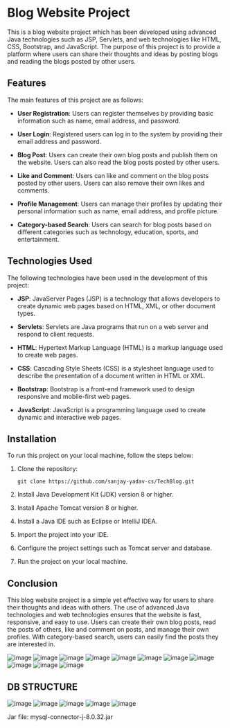 # Blog Website Project

This is a blog website project which has been developed using advanced Java technologies such as JSP, Servlets, and web technologies like HTML, CSS, Bootstrap, and JavaScript. The purpose of this project is to provide a platform where users can share their thoughts and ideas by posting blogs and reading the blogs posted by other users.

## Features

The main features of this project are as follows:

- **User Registration**: Users can register themselves by providing basic information such as name, email address, and password.

- **User Login**: Registered users can log in to the system by providing their email address and password.

- **Blog Post**: Users can create their own blog posts and publish them on the website. Users can also read the blog posts posted by other users.

- **Like and Comment**: Users can like and comment on the blog posts posted by other users. Users can also remove their own likes and comments.

- **Profile Management**: Users can manage their profiles by updating their personal information such as name, email address, and profile picture.

- **Category-based Search**: Users can search for blog posts based on different categories such as technology, education, sports, and entertainment.

## Technologies Used

The following technologies have been used in the development of this project:

- **JSP**: JavaServer Pages (JSP) is a technology that allows developers to create dynamic web pages based on HTML, XML, or other document types.

- **Servlets**: Servlets are Java programs that run on a web server and respond to client requests.

- **HTML**: Hypertext Markup Language (HTML) is a markup language used to create web pages.

- **CSS**: Cascading Style Sheets (CSS) is a stylesheet language used to describe the presentation of a document written in HTML or XML.

- **Bootstrap**: Bootstrap is a front-end framework used to design responsive and mobile-first web pages.

- **JavaScript**: JavaScript is a programming language used to create dynamic and interactive web pages.

## Installation

To run this project on your local machine, follow the steps below:

1. Clone the repository:

   ```
   git clone https://github.com/sanjay-yadav-cs/TechBlog.git
   ```

2. Install Java Development Kit (JDK) version 8 or higher.

3. Install Apache Tomcat version 8 or higher.

4. Install a Java IDE such as Eclipse or IntelliJ IDEA.

5. Import the project into your IDE.

6. Configure the project settings such as Tomcat server and database.

7. Run the project on your local machine.

## Conclusion

This blog website project is a simple yet effective way for users to share their thoughts and ideas with others. The use of advanced Java technologies and web technologies ensures that the website is fast, responsive, and easy to use. Users can create their own blog posts, read the posts of others, like and comment on posts, and manage their own profiles. With category-based search, users can easily find the posts they are interested in.



![image](https://user-images.githubusercontent.com/104247091/233838225-9a20d95f-b34c-44a3-8851-991223167db3.png)
![image](https://user-images.githubusercontent.com/104247091/233838234-00c47d50-93c6-4cb5-b0a5-d002de8d3d74.png)
![image](https://user-images.githubusercontent.com/104247091/233838253-4c0917c9-0f8b-4ed6-bfd1-9149bf46e880.png)
![image](https://user-images.githubusercontent.com/104247091/233838257-e9e8579c-bb4b-476b-9274-679a15187749.png)
![image](https://user-images.githubusercontent.com/104247091/233838265-807d0110-b970-4967-b8d9-0b0ff6806e71.png)
![image](https://user-images.githubusercontent.com/104247091/233838270-59dfb0fc-ea49-453d-850c-1278c21ab6a7.png)
![image](https://user-images.githubusercontent.com/104247091/233838286-e04f1a9f-a2fa-41d2-86f3-f1c0fe372968.png)
![image](https://user-images.githubusercontent.com/104247091/233838294-fc4d8c90-e732-474c-b8c6-45b0124d9658.png)
![image](https://user-images.githubusercontent.com/104247091/233838302-b489cebb-d896-4d65-9f0a-2d5c275e62ae.png)
![image](https://user-images.githubusercontent.com/104247091/233838312-6a3f353a-b1aa-40ba-b6ef-24e11fb34a5f.png)
![image](https://user-images.githubusercontent.com/104247091/233838328-6250bd74-96f2-40d3-8f48-948f63a19560.png)

## DB STRUCTURE
![image](https://user-images.githubusercontent.com/104247091/233838384-13b9432f-c063-49bf-84d1-924e21ef8ae9.png)
![image](https://user-images.githubusercontent.com/104247091/233838401-682040b8-3edb-47da-a835-c6385a2952ac.png)
![image](https://user-images.githubusercontent.com/104247091/233838409-230b2f31-e1dc-4586-90e5-819731793f4d.png)
![image](https://user-images.githubusercontent.com/104247091/233838419-19ba4dce-6a30-4535-8762-5bbd59961738.png)
![image](https://user-images.githubusercontent.com/104247091/233838429-ed48f7c5-3d8a-4e04-ab48-3c4f4d16661b.png)

Jar file:
mysql-connector-j-8.0.32.jar



